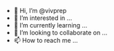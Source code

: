 - 👋 Hi, I’m @vivprep
- 👀 I’m interested in ...
- 🌱 I’m currently learning ...
- 💞️ I’m looking to collaborate on ...
- 📫 How to reach me ...

<!---
vivprep/vivprep is a ✨ special ✨ repository because its `README.md` (this file) appears on your GitHub profile.
You can click the Preview link to take a look at your changes.
--->
